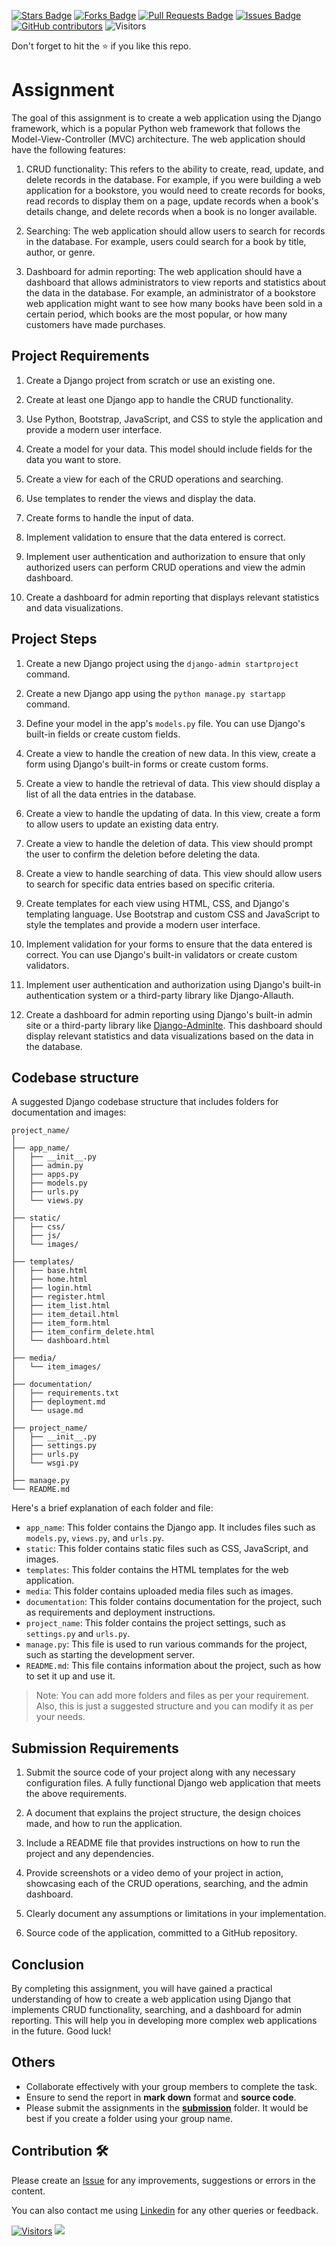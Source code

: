 <a href="https://github.com/drshahizan/learn-django/stargazers"><img src="https://img.shields.io/github/stars/drshahizan/learn-django" alt="Stars Badge"/></a>
<a href="https://github.com/drshahizan/learn-django/network/members"><img src="https://img.shields.io/github/forks/drshahizan/learn-django" alt="Forks Badge"/></a>
<a href="https://github.com/drshahizan/learn-django/pulls"><img src="https://img.shields.io/github/issues-pr/drshahizan/learn-django" alt="Pull Requests Badge"/></a>
<a href="https://github.com/drshahizan/learn-django/issues"><img src="https://img.shields.io/github/issues/drshahizan/learn-django" alt="Issues Badge"/></a>
<a href="https://github.com/drshahizan/learn-django/graphs/contributors"><img alt="GitHub contributors" src="https://img.shields.io/github/contributors/drshahizan/learn-django?color=2b9348"></a>
![Visitors](https://api.visitorbadge.io/api/visitors?path=https%3A%2F%2Fgithub.com%2Flearn-django&labelColor=%23d9e3f0&countColor=%23697689&style=flat)

Don't forget to hit the :star: if you like this repo.

# Assignment

The goal of this assignment is to create a web application using the Django framework, which is a popular Python web framework that follows the Model-View-Controller (MVC) architecture. The web application should have the following features:

1. CRUD functionality: This refers to the ability to create, read, update, and delete records in the database. For example, if you were building a web application for a bookstore, you would need to create records for books, read records to display them on a page, update records when a book's details change, and delete records when a book is no longer available.

2. Searching: The web application should allow users to search for records in the database. For example, users could search for a book by title, author, or genre.

3. Dashboard for admin reporting: The web application should have a dashboard that allows administrators to view reports and statistics about the data in the database. For example, an administrator of a bookstore web application might want to see how many books have been sold in a certain period, which books are the most popular, or how many customers have made purchases.


## Project Requirements

1. Create a Django project from scratch or use an existing one.

2. Create at least one Django app to handle the CRUD functionality.

3. Use Python, Bootstrap, JavaScript, and CSS to style the application and provide a modern user interface.

4. Create a model for your data. This model should include fields for the data you want to store.

5. Create a view for each of the CRUD operations and searching.

6. Use templates to render the views and display the data.

7. Create forms to handle the input of data.

8. Implement validation to ensure that the data entered is correct.

9. Implement user authentication and authorization to ensure that only authorized users can perform CRUD operations and view the admin dashboard.

10. Create a dashboard for admin reporting that displays relevant statistics and data visualizations.

## Project Steps

1. Create a new Django project using the `django-admin startproject` command.

2. Create a new Django app using the `python manage.py startapp` command.

3. Define your model in the app's `models.py` file. You can use Django's built-in fields or create custom fields. 

4. Create a view to handle the creation of new data. In this view, create a form using Django's built-in forms or create custom forms.

5. Create a view to handle the retrieval of data. This view should display a list of all the data entries in the database.

6. Create a view to handle the updating of data. In this view, create a form to allow users to update an existing data entry.

7. Create a view to handle the deletion of data. This view should prompt the user to confirm the deletion before deleting the data.

8. Create a view to handle searching of data. This view should allow users to search for specific data entries based on specific criteria.

9. Create templates for each view using HTML, CSS, and Django's templating language. Use Bootstrap and custom CSS and JavaScript to style the templates and provide a modern user interface.

10. Implement validation for your forms to ensure that the data entered is correct. You can use Django's built-in validators or create custom validators.

11. Implement user authentication and authorization using Django's built-in authentication system or a third-party library like Django-Allauth.

12. Create a dashboard for admin reporting using Django's built-in admin site or a third-party library like [Django-Adminlte](https://github.com/app-generator/django-adminlte). This dashboard should display relevant statistics and data visualizations based on the data in the database.

## Codebase structure
A suggested Django codebase structure that includes folders for documentation and images:

```
project_name/
│
├── app_name/
│   ├── __init__.py
│   ├── admin.py
│   ├── apps.py
│   ├── models.py
│   ├── urls.py
│   └── views.py
│   
├── static/
│   ├── css/
│   ├── js/
│   └── images/
│   
├── templates/
│   ├── base.html
│   ├── home.html
│   ├── login.html
│   ├── register.html
│   ├── item_list.html
│   ├── item_detail.html
│   ├── item_form.html
│   ├── item_confirm_delete.html
│   └── dashboard.html
│   
├── media/
│   └── item_images/
│
├── documentation/
│   ├── requirements.txt
│   ├── deployment.md
│   └── usage.md
│   
├── project_name/
│   ├── __init__.py
│   ├── settings.py
│   ├── urls.py
│   └── wsgi.py
│   
├── manage.py
└── README.md
```

Here's a brief explanation of each folder and file:

- `app_name`: This folder contains the Django app. It includes files such as `models.py`, `views.py`, and `urls.py`.
- `static`: This folder contains static files such as CSS, JavaScript, and images.
- `templates`: This folder contains the HTML templates for the web application.
- `media`: This folder contains uploaded media files such as images.
- `documentation`: This folder contains documentation for the project, such as requirements and deployment instructions.
- `project_name`: This folder contains the project settings, such as `settings.py` and `urls.py`.
- `manage.py`: This file is used to run various commands for the project, such as starting the development server.
- `README.md`: This file contains information about the project, such as how to set it up and use it.

> Note: You can add more folders and files as per your requirement. Also, this is just a suggested structure and you can modify it as per your needs.

## Submission Requirements

1. Submit the source code of your project along with any necessary configuration files. A fully functional Django web application that meets the above requirements.

2. A document that explains the project structure, the design choices made, and how to run the application.

3. Include a README file that provides instructions on how to run the project and any dependencies.

3. Provide screenshots or a video demo of your project in action, showcasing each of the CRUD operations, searching, and the admin dashboard.

4. Clearly document any assumptions or limitations in your implementation.

5. Source code of the application, committed to a GitHub repository.

## Conclusion

By completing this assignment, you will have gained a practical understanding of how to create a web application using Django that implements CRUD functionality, searching, and a dashboard for admin reporting. This will help you in developing more complex web applications in the future. Good luck!

## Others
- Collaborate effectively with your group members to complete the task.
- Ensure to send the report in **mark down** format and **source code**.
- Please submit the assignments in the [**submission**](./submission/) folder. It would be best if you create a folder using your group name.

## Contribution 🛠️
Please create an [Issue](https://github.com/drshahizan/learn-django/issues) for any improvements, suggestions or errors in the content.

You can also contact me using [Linkedin](https://www.linkedin.com/in/drshahizan/) for any other queries or feedback.

[![Visitors](https://api.visitorbadge.io/api/visitors?path=https%3A%2F%2Fgithub.com%2Fdrshahizan&labelColor=%23697689&countColor=%23555555&style=plastic)](https://visitorbadge.io/status?path=https%3A%2F%2Fgithub.com%2Fdrshahizan)
![](https://hit.yhype.me/github/profile?user_id=81284918)

